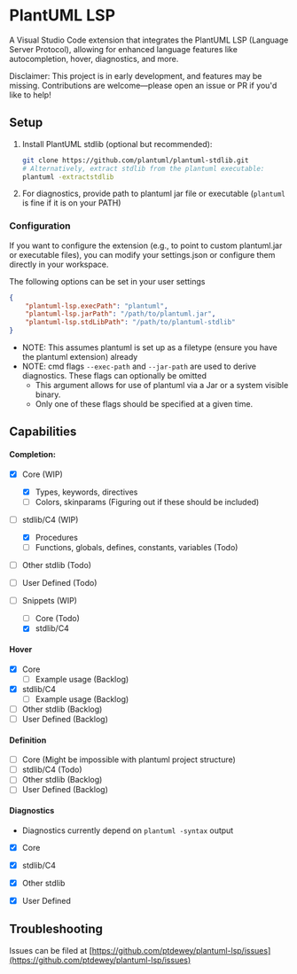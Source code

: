# PlantUML LSP

A Visual Studio Code extension that integrates the PlantUML LSP (Language Server Protocol), allowing for enhanced language features like autocompletion, hover, diagnostics, and more.

Disclaimer: This project is in early development, and features may be missing. Contributions are welcome—please open an issue or PR if you'd like to help!

## Setup

1. Install PlantUML stdlib (optional but recommended):
    ```sh
    git clone https://github.com/plantuml/plantuml-stdlib.git
    # Alternatively, extract stdlib from the plantuml executable:
    plantuml -extractstdlib
    ```
2. For diagnostics, provide path to plantuml jar file or executable (`plantuml` is fine if it is on your PATH)

### Configuration

If you want to configure the extension (e.g., to point to custom plantuml.jar or executable files), you can modify your settings.json or configure them directly in your workspace.

The following options can be set in your user settings
```json
{
    "plantuml-lsp.execPath": "plantuml",
    "plantuml-lsp.jarPath": "/path/to/plantuml.jar",
    "plantuml-lsp.stdLibPath": "/path/to/plantuml-stdlib"
}
```

* NOTE: This assumes plantuml is set up as a filetype (ensure you have the plantuml extension) already
* NOTE: cmd flags `--exec-path` and `--jar-path` are used to derive diagnostics. These flags can optionally be omitted
    * This argument allows for use of plantuml via a Jar or a system visible binary.
    * Only one of these flags should be specified at a given time.


## Capabilities

#### Completion:
- [x] Core (WIP)
    - [x] Types, keywords, directives
    - [ ] Colors, skinparams (Figuring out if these should be included)
- [ ] stdlib/C4 (WIP)
    - [x] Procedures
    - [ ] Functions, globals, defines, constants, variables (Todo)
- [ ] Other stdlib (Todo)
- [ ] User Defined (Todo)

- [ ] Snippets (WIP)
    - [ ] Core (Todo)
    - [x] stdlib/C4

#### Hover
- [x] Core
    - [ ] Example usage (Backlog)
- [x] stdlib/C4
    - [ ] Example usage (Backlog)
- [ ] Other stdlib (Backlog)
- [ ] User Defined (Backlog)

#### Definition
- [ ] Core (Might be impossible with plantuml project structure)
- [ ] stdlib/C4 (Todo)
- [ ] Other stdlib (Backlog)
- [ ] User Defined (Backlog)

#### Diagnostics
- Diagnostics currently depend on `plantuml -syntax` output
- [x] Core
- [x] stdlib/C4
- [x] Other stdlib
- [x] User Defined


## Troubleshooting

Issues can be filed at [https://github.com/ptdewey/plantuml-lsp/issues](https://github.com/ptdewey/plantuml-lsp/issues)
